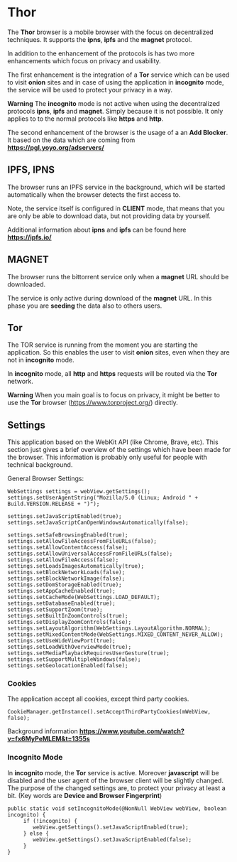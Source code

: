 # Thor
The **Thor** browser is a mobile browser with the focus on decentralized techniques.
It supports the **ipns**, **ipfs** and the **magnet** protocol.

In addition to the enhancement of the protocols is has two more enhancements which focus
on privacy and usability.

The first enhancement is the integration of a **Tor** service which can be used to visit **onion** 
sites and in case of using the application in **incognito** mode, the service will be used to 
protect your privacy in a way.

**Warning** 
The **incognito** mode is not active when using the decentralized protocols
**ipns**, **ipfs** and **magnet**. Simply because it is not possible. It only applies to
to the normal protocols like **https** and **http**.

The second enhancement of the browser is the usage of a an **Add Blocker**.
It based on the data which are coming from **https://pgl.yoyo.org/adservers/**


## IPFS, IPNS
The browser runs an IPFS service in the background, which will be started automatically when
the browser detects the first access to. 

Note, the service itself is configured in **CLIENT** mode, that means that you are only be able
to download data, but not providing data by yourself.

Additional information about **ipns** and **ipfs** can be found here **https://ipfs.io/**

## MAGNET
The browser runs the bittorrent service only when a **magnet** URL should be downloaded.

The service is only active during download of the **magnet** URL. In this phase you are **seeding** 
the data also to others users.

## Tor
The TOR service is running from the moment you are starting the application. So this enables
the user to visit **onion** sites, even when they are not in **incognito** mode.

In **incognito** mode, all **http** and **https** requests will be routed via the **Tor** network.

**Warning** 
When you main goal is to focus on privacy, it might be better to use the 
**Tor** browser (https://www.torproject.org/) directly.

## Settings
This application based on the WebKit API (like Chrome, Brave, etc). This section just gives
a brief overview of the settings which have been made for the browser.
This information is probably only useful for people with technical background.


General Browser Settings:
```
WebSettings settings = webView.getSettings();
settings.setUserAgentString("Mozilla/5.0 (Linux; Android " + Build.VERSION.RELEASE + ")");

settings.setJavaScriptEnabled(true);
settings.setJavaScriptCanOpenWindowsAutomatically(false);

settings.setSafeBrowsingEnabled(true);
settings.setAllowFileAccessFromFileURLs(false);
settings.setAllowContentAccess(false);
settings.setAllowUniversalAccessFromFileURLs(false);
settings.setAllowFileAccess(false);
settings.setLoadsImagesAutomatically(true);
settings.setBlockNetworkLoads(false);
settings.setBlockNetworkImage(false);
settings.setDomStorageEnabled(true);
settings.setAppCacheEnabled(true);
settings.setCacheMode(WebSettings.LOAD_DEFAULT);
settings.setDatabaseEnabled(true);
settings.setSupportZoom(true);
settings.setBuiltInZoomControls(true);
settings.setDisplayZoomControls(false);
settings.setLayoutAlgorithm(WebSettings.LayoutAlgorithm.NORMAL);
settings.setMixedContentMode(WebSettings.MIXED_CONTENT_NEVER_ALLOW);
settings.setUseWideViewPort(true);
settings.setLoadWithOverviewMode(true);
settings.setMediaPlaybackRequiresUserGesture(true);
settings.setSupportMultipleWindows(false);
settings.setGeolocationEnabled(false);
```

### Cookies
The application accept all cookies, except third party cookies.

```
CookieManager.getInstance().setAcceptThirdPartyCookies(mWebView, false);
```

Background information **https://www.youtube.com/watch?v=fx6MyPeMLEM&t=1355s**


### Incognito Mode
In **incognito** mode, the **Tor** service is active. Moreover **javascript** will be
disabled and the user agent of the browser client will be slightly changed. The purpose
of the changed settings are, to protect your privacy at least a bit. 
(Key words are **Device and Browser Fingerprint**)

```
public static void setIncognitoMode(@NonNull WebView webView, boolean incognito) {
     if (!incognito) {
        webView.getSettings().setJavaScriptEnabled(true);
     } else {
        webView.getSettings().setJavaScriptEnabled(false);
     }
}
```

